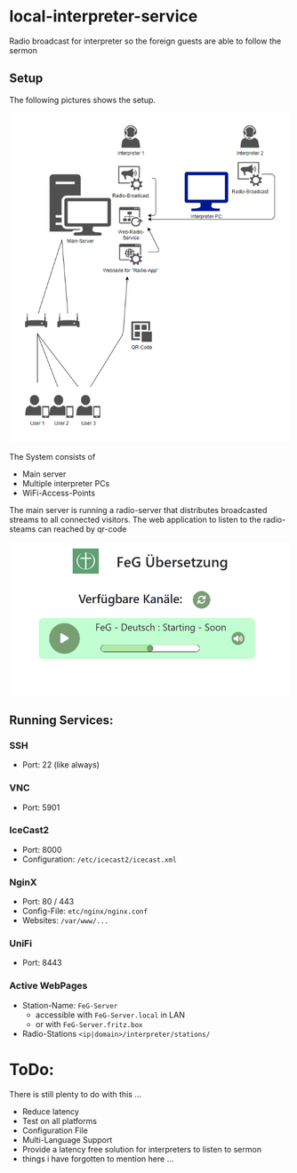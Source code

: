 # local-interpreter-service
Radio broadcast for interpreter so the foreign guests are able to follow the sermon

## Setup
The following pictures shows the setup.

![System Setup](./doc/System-Architecture.png)

The System consists of 
- Main server
- Multiple interpreter PCs
- WiFi-Access-Points

The main server is running a radio-server that distributes broadcasted streams to 
all connected visitors. The web application to listen to the radio-steams can reached 
by qr-code

![Radio-App](./radio-app/doc/Radio-App-View.png)


## Running Services:
### SSH 
- Port: 22 (like always)
### VNC
- Port: 5901
### IceCast2
- Port: 8000
- Configuration: `/etc/icecast2/icecast.xml`
### NginX
- Port: 80 / 443
- Config-File: `etc/nginx/nginx.conf`
- Websites: `/var/www/...`
### UniFi
- Port: 8443
### Active WebPages
- Station-Name: `FeG-Server`
    - accessible with `FeG-Server.local` in LAN
    - or with `FeG-Server.fritz.box`
- Radio-Stations `<ip|domain>/interpreter/stations/`


# ToDo:
There is still plenty to do with this ...
- Reduce latency 
- Test on all platforms
- Configuration File
- Multi-Language Support
- Provide a latency free solution for interpreters to listen to sermon
- things i have forgotten to mention here ... 